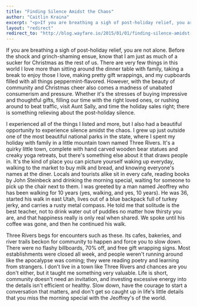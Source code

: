 ```yaml
---
title: "Finding Silence Amidst the Chaos"
author: "Caitlin Kraina"
excerpt: "<p>If you are breathing a sigh of post-holiday relief, you are not alone. Before the shock and grinch-shaming ensue, know that I am just as much of a sucker for Christmas as the rest of us. There are very few things in this world I love more than sitting around the dinner table with family, taking a break to enjoy those I love, making pretty gift wrappings, and my cupboards filled with all things peppermint-flavored. However, with the beauty of community and Christmas cheer also comes a madness of unabated consumerism and pressure. Whether it's the stresses of buying impressive and thoughtful gifts, filling our time with the right loved ones, or rushing around to beat traffic, visit Aunt Sally, and time the holiday sales right; there is something relieving about the post-holiday silence.</p>"
layout: "redirect"
redirect_to: "http://blog.wayfare.io/2015/01/01/finding-silence-amidst-the-chaos/"
---
```


If you are breathing a sigh of post-holiday relief, you are not alone. Before the shock and grinch-shaming ensue, know that I am just as much of a sucker for Christmas as the rest of us. There are very few things in this world I love more than sitting around the dinner table with family, taking a break to enjoy those I love, making pretty gift wrappings, and my cupboards filled with all things peppermint-flavored. However, with the beauty of community and Christmas cheer also comes a madness of unabated consumerism and pressure. Whether it's the stresses of buying impressive and thoughtful gifts, filling our time with the right loved ones, or rushing around to beat traffic, visit Aunt Sally, and time the holiday sales right; there is something relieving about the post-holiday silence.

I experienced all of the things I listed and more, but I also had a beautiful opportunity to experience silence amidst the chaos. I grew up just outside one of the most beautiful national parks in the state, where I spent my holiday with family in a little mountain town named Three Rivers. It's a quirky little town, complete with hand carved wooden bear statues and creaky yoga retreats, but there's something else about it that draws people in. It's the kind of place you can picture yourself waking up everyday, walking to the market to buy milk and bread, and knowing everyone's names at the diner. Locals and tourists alike sit in every cafe, reading books by John Steinbeck and drinking the morning special, waiting for someone to pick up the chair next to them. I was greeted by a man named Jeoffrey who has been walking for 10 years (yes, walking, and yes, 10 years). He was 36, started his walk in east Utah, lives out of a blue backpack full of turkey jerky, and carries a rusty metal compass. He told me that solitude is the best teacher, not to drink water out of puddles no matter how thirsty you are, and that happiness really is only real when shared. We spoke until his coffee was gone, and then he continued his walk.

Three Rivers begs for encounters such as these. Its cafes, bakeries, and river trails beckon for community to happen and force you to slow down. There were no flashy billboards, 70% off, and free gift wrapping signs. Most establishments were closed all week, and people weren't running around like the apocalypse was coming; they were reading poetry and learning from strangers. I don't live in a town like Three Rivers and chances are you don't either, but it taught me something very valuable. Life is short, community doesn't need an invitation, and investing excessive energy into the details isn't efficient or healthy. Slow down, have the courage to start a conversation that matters, and don't get so caught up in life's little details that you miss the morning special with the Jeoffrey's of the world.
